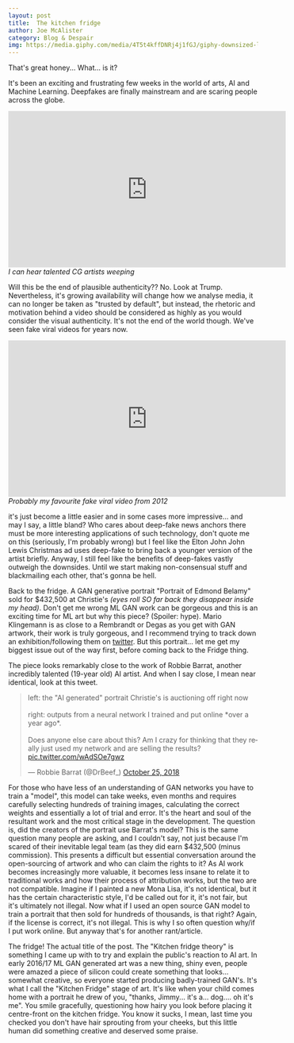 ```yaml
---
layout: post
title:  The kitchen fridge
author: Joe McAlister
category: Blog & Despair
img: https://media.giphy.com/media/4T5t4kffDNRj4j1fGJ/giphy-downsized-large.gif
---
```


That's great honey... What... is it? 

It's been an exciting and frustrating few weeks in the world of arts, AI and Machine Learning. Deepfakes are finally mainstream and are scaring people across the globe.

<iframe width="560" height="315" src="https://www.youtube.com/embed/HJcdVjkqiW8" frameborder="0" allow="accelerometer; autoplay; encrypted-media; gyroscope; picture-in-picture" allowfullscreen></iframe>
<i>I can hear talented CG artists weeping</i>

Will this be the end of plausible authenticity?? No. Look at Trump. Nevertheless, it's growing availability will change how we analyse media, it can no longer be taken as "trusted by default", but instead, the rhetoric and motivation behind a video should be considered as highly as you would consider the visual authenticity. It's not the end of the world though. We've seen fake viral videos for years now. 

<iframe width="560" height="315" src="https://www.youtube.com/embed/pecV8i8M2J0" frameborder="0" allow="accelerometer; autoplay; encrypted-media; gyroscope; picture-in-picture" allowfullscreen></iframe>
<i>Probably my favourite fake viral video from 2012</i>

it's just become a little easier and in some cases more impressive... and may I say, a little bland? Who cares about deep-fake news anchors there must be more interesting applications of such technology, don't quote me on this (seriously, I'm probably wrong) but I feel like the Elton John John Lewis Christmas ad uses deep-fake to bring back a younger version of the artist briefly. Anyway, I still feel like the benefits of deep-fakes vastly outweigh the downsides. Until we start making non-consensual stuff and blackmailing each other, that's gonna be hell.

Back to the fridge. A GAN generative portrait "Portrait of Edmond Belamy" sold for $432,500 at Christie's *(eyes roll SO far back they disappear inside my head)*. Don't get me wrong ML GAN work can be gorgeous and this is an exciting time for ML art but why this piece? (Spoiler: hype). Mario Klingemann is as close to a Rembrandt or Degas as you get with GAN artwork, their work is truly gorgeous, and I recommend trying to track down an exhibition/following them on <a href="https://twitter.com/quasimondo">twitter</a>. But this portrait... let me get my biggest issue out of the way first, before coming back to the Fridge thing. 

The piece looks remarkably close to the work of Robbie Barrat, another incredibly talented (19-year old) AI artist. And when I say close, I mean near identical, look at this tweet. 

<blockquote class="twitter-tweet" data-lang="en"><p lang="en" dir="ltr">left: the &quot;AI generated&quot; portrait Christie&#39;s is auctioning off right now<br><br>right: outputs from a neural network I trained and put online *over a year ago*.<br><br>Does anyone else care about this? Am I crazy for thinking that they really just used my network and are selling the results? <a href="https://t.co/wAdSOe7gwz">pic.twitter.com/wAdSOe7gwz</a></p>&mdash; Robbie Barrat (@DrBeef_) <a href="https://twitter.com/DrBeef_/status/1055285640420483073?ref_src=twsrc%5Etfw">October 25, 2018</a></blockquote> <script async src="https://platform.twitter.com/widgets.js" charset="utf-8"></script> 

For those who have less of an understanding of GAN networks you have to train a "model", this model can take weeks, even months and requires carefully selecting hundreds of training images, calculating the correct weights and essentially a lot of trial and error. It's the heart and soul of the resultant work and the most critical stage in the development. The question is, did the creators of the portrait use Barrat's model? This is the same question many people are asking, and I couldn't say, not just because I'm scared of their inevitable legal team (as they did earn $432,500 (minus commission). This presents a difficult but essential conversation around the open-sourcing of artwork and who can claim the rights to it? As AI work becomes increasingly more valuable, it becomes less insane to relate it to traditional works and how their process of attribution works, but the two are not compatible. Imagine if I painted a new Mona Lisa, it's not identical, but it has the certain characteristic style, I'd be called out for it, it's not fair, but it's ultimately not illegal. Now what if I used an open source GAN model to train a portrait that then sold for hundreds of thousands, is that right? Again, if the license is correct, it's not illegal. This is why I so often question why/if I put work online. But anyway that's for another rant/article.

The fridge! The actual title of the post. The "Kitchen fridge theory" is something I came up with to try and explain the public's reaction to AI art. In early 2016/17 ML GAN generated art was a new thing, shiny even, people were amazed a piece of silicon could create something that looks... somewhat creative, so everyone started producing badly-trained GAN's. It's what I call the "Kitchen Fridge" stage of art. It's like when your child comes home with a portrait he drew of you, "thanks, Jimmy... it's a... dog.... oh it's me". You smile gracefully, questioning how hairy you look before placing it centre-front on the kitchen fridge. You know it sucks, I mean, last time you checked you don't have hair sprouting from your cheeks, but this little human did something creative and deserved some praise.
